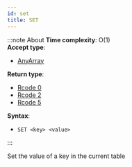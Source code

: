 ```yaml
---
id: set
title: SET
---
```


:::note About
**Time complexity**: O(1)  
**Accept type**:

- [AnyArray](../../protocol/data-types#any-array)

**Return type**:

- [Rcode 0](../../protocol/response-codes)
- [Rcode 2](../../protocol/response-codes)
- [Rcode 5](../../protocol/response-codes)

**Syntax**:

- `SET <key> <value>`

:::

Set the value of a key in the current table
